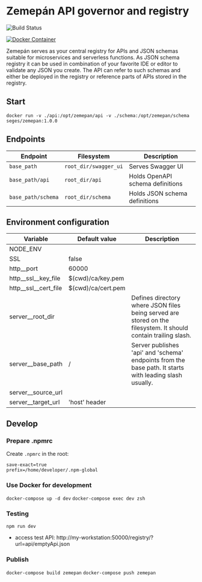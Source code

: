 # Zemepán API governor and registry

![Build Status](https://travis-ci.org/seges/zemepan.svg?branch=master)

[![Docker Container](http://dockeri.co/image/seges/zemepan)](https://registry.hub.docker.com/u/seges/zemepan/)

Zemepán serves as your central registry for APIs and JSON schemas suitable for microservices and serverless functions. As JSON schema registry it can be used in combination of your favorite IDE or editor to validate any JSON you create. The API can refer to such schemas and either be deployed in the registry or reference parts of APIs stored in the registry.

## Start

`docker run -v ./api:/opt/zemepan/api -v ./schema:/opt/zemepan/schema seges/zemepan:1.0.0`

## Endpoints

| Endpoint           | Filesystem            | Description
| ------------------ | --------------------- | ------------
| `base_path`        | `root_dir/swagger_ui` | Serves Swagger UI
| `base_path/api`    | `root_dir/api`        | Holds OpenAPI schema definitions
| `base_path/schema` | `root_dir/schema`     | Holds JSON schema definitions


## Environment configuration

| Variable                     | Default value      | Description
| -----------------------------| ------------------ | ------------------
| NODE_ENV                     |                    |
| SSL                          | false              |
| http__port                   | 60000              |
| http__ssl__key_file          | $(cwd)/ca/key.pem  |
| http__ssl__cert_file         | $(cwd)/ca/cert.pem |
| server__root_dir             | <empty>            | Defines directory where JSON files being served are stored on the filesystem. It should contain trailing slash.
| server__base_path            | /                  | Server publishes 'api' and 'schema' endpoints from the base path. It starts with leading slash usually.
| server__source_url           |                    |
| server__target_url           | 'host' header      |

## Develop

### Prepare .npmrc

Create `.npmrc` in the root:

```
save-exact=true
prefix=/home/developer/.npm-global
```

### Use Docker for development

`docker-compose up -d dev`
`docker-compose exec dev zsh`

### Testing

`npm run dev`

* access test API: http://my-workstation:50000/registry/?url=api/emptyApi.json

### Publish

`docker-compose build zemepan`
`docker-compose push zemepan`

